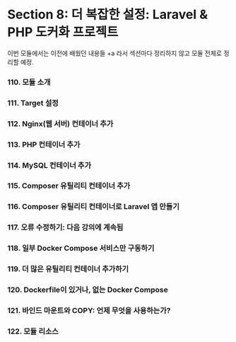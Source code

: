 # Section 8: 더 복잡한 설정: Laravel & PHP 도커화 프로젝트

이번 모듈에서는 이전에 배웠던 내용들 +a 라서 섹션마다 정리하지 않고 모듈 전체로 정리할 예정.

### 110. 모듈 소개
### 111. Target 설정
### 112. Nginx(웹 서버) 컨테이너 추가
### 113. PHP 컨테이너 추가
### 114. MySQL 컨테이너 추가
### 115. Composer 유틸리티 컨테이너 추가
### 116. Composer 유틸리티 컨테이너로 Laravel 앱 만들기
### 117. 오류 수정하기: 다음 강의에 계속됨
### 118. 일부 Docker Compose 서비스만 구동하기
### 119. 더 많은 유틸리티 컨테이너 추가하기
### 120. Dockerfile이 있거나, 없는 Docker Compose
### 121. 바인드 마운트와 COPY: 언제 무엇을 사용하는가?
### 122. 모듈 리소스
